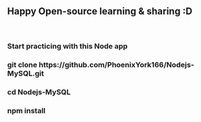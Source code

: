 <h2>Happy Open-source learning & sharing :D</h2>
<br>
<h3>Start practicing with this Node app</h3>
<h3>git clone https://github.com/PhoenixYork166/Nodejs-MySQL.git</h3>
<h3>cd Nodejs-MySQL</h3>
<h3>npm install</h3>

